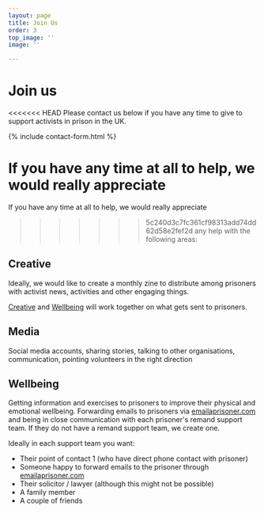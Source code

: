 ```yaml
---
layout: page
title: Join Us
order: 3
top_image: ''
image: ''

---
```

# Join us

<<<<<<< HEAD
Please contact us below if you have any time to give to support activists in
prison in the UK.

{% include contact-form.html %}

If you have any time at all to help, we would really appreciate
=======
If you have any time at all to help, we would really appreciate  
>>>>>>> 5c240d3c7fc361cf98313add74dd62d58e2fef2d
any help with the following areas:

## Creative

Ideally, we would like to create a monthly zine to distribute
among prisoners with activist news, activities and other engaging things.

[Creative](#creative) and [Wellbeing](#wellbeing) will work together
on what gets sent to prisoners.

## Media

Social media accounts, sharing stories, talking to other organisations, communication, pointing volunteers in the right direction

## Wellbeing

Getting information and exercises to prisoners to improve their physical and emotional wellbeing. Forwarding emails to prisoners via [emailaprisoner.com](https://emailaprisoner.com) and being in close communication with each prisoner's remand support team. If they do not have a remand support team, we create one.

Ideally in each support team you want:

* Their point of contact 1 (who have direct phone contact with prisoner)
* Someone happy to forward emails to the prisoner through [emailaprisoner.com](https://emailaprisoner.com)
* Their solicitor / lawyer (although this might not be possible)
* A family member
* A couple of friends